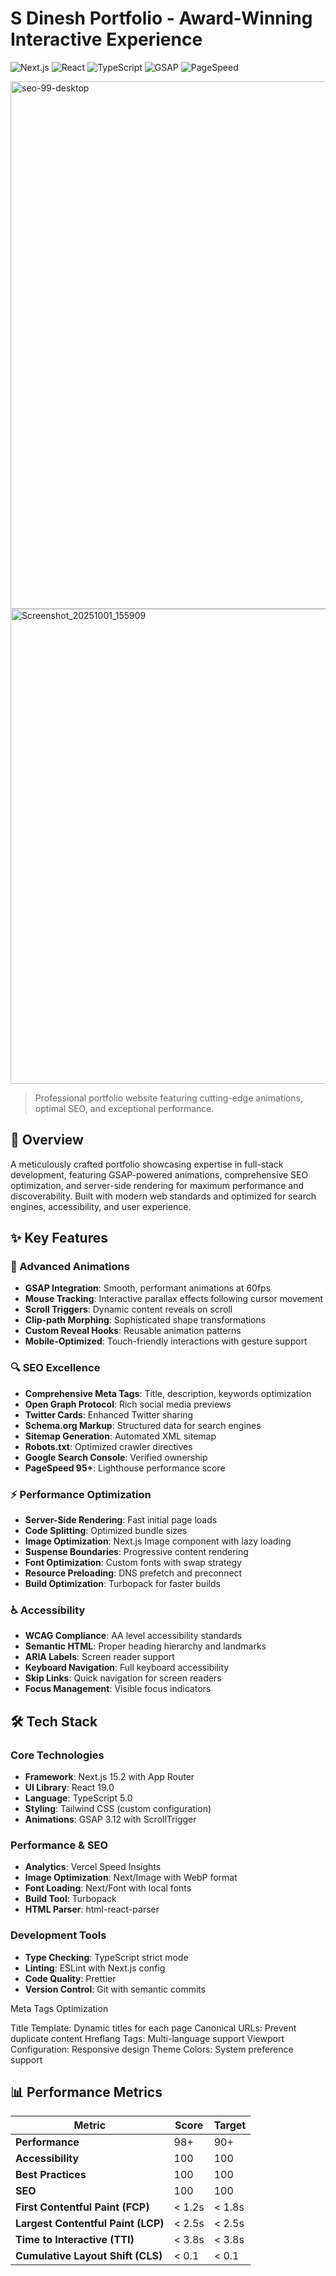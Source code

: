 # S Dinesh Portfolio - Award-Winning Interactive Experience

![Next.js](https://img.shields.io/badge/Next.js-15.2-black?style=for-the-badge&logo=next.js)
![React](https://img.shields.io/badge/React-19.0-blue?style=for-the-badge&logo=react)
![TypeScript](https://img.shields.io/badge/TypeScript-5.0-blue?style=for-the-badge&logo=typescript)
![GSAP](https://img.shields.io/badge/GSAP-3.12-green?style=for-the-badge)
![PageSpeed](https://img.shields.io/badge/PageSpeed-95+-success?style=for-the-badge)

<img width="1057" height="844" alt="seo-99-desktop" src="https://github.com/user-attachments/assets/7c1ae373-a6b0-4d18-add4-e97828667e18" />
<img width="1454" height="760" alt="Screenshot_20251001_155909" src="https://github.com/user-attachments/assets/d3eb6f86-55a9-43b4-8a79-c51fe7a2b0a3" />

> Professional portfolio website featuring cutting-edge animations, optimal SEO, and exceptional performance.

## 🎯 Overview

A meticulously crafted portfolio showcasing expertise in full-stack development, featuring GSAP-powered animations, comprehensive SEO optimization, and server-side rendering for maximum performance and discoverability. Built with modern web standards and optimized for search engines, accessibility, and user experience.

## ✨ Key Features

### 🎨 Advanced Animations
- **GSAP Integration**: Smooth, performant animations at 60fps
- **Mouse Tracking**: Interactive parallax effects following cursor movement
- **Scroll Triggers**: Dynamic content reveals on scroll
- **Clip-path Morphing**: Sophisticated shape transformations
- **Custom Reveal Hooks**: Reusable animation patterns
- **Mobile-Optimized**: Touch-friendly interactions with gesture support

### 🔍 SEO Excellence
- **Comprehensive Meta Tags**: Title, description, keywords optimization
- **Open Graph Protocol**: Rich social media previews
- **Twitter Cards**: Enhanced Twitter sharing
- **Schema.org Markup**: Structured data for search engines
- **Sitemap Generation**: Automated XML sitemap
- **Robots.txt**: Optimized crawler directives
- **Google Search Console**: Verified ownership
- **PageSpeed 95+**: Lighthouse performance score

### ⚡ Performance Optimization
- **Server-Side Rendering**: Fast initial page loads
- **Code Splitting**: Optimized bundle sizes
- **Image Optimization**: Next.js Image component with lazy loading
- **Suspense Boundaries**: Progressive content rendering
- **Font Optimization**: Custom fonts with swap strategy
- **Resource Preloading**: DNS prefetch and preconnect
- **Build Optimization**: Turbopack for faster builds

### ♿ Accessibility
- **WCAG Compliance**: AA level accessibility standards
- **Semantic HTML**: Proper heading hierarchy and landmarks
- **ARIA Labels**: Screen reader support
- **Keyboard Navigation**: Full keyboard accessibility
- **Skip Links**: Quick navigation for screen readers
- **Focus Management**: Visible focus indicators

## 🛠️ Tech Stack

### Core Technologies
- **Framework**: Next.js 15.2 with App Router
- **UI Library**: React 19.0
- **Language**: TypeScript 5.0
- **Styling**: Tailwind CSS (custom configuration)
- **Animations**: GSAP 3.12 with ScrollTrigger

### Performance & SEO
- **Analytics**: Vercel Speed Insights
- **Image Optimization**: Next/Image with WebP format
- **Font Loading**: Next/Font with local fonts
- **Build Tool**: Turbopack
- **HTML Parser**: html-react-parser

### Development Tools
- **Type Checking**: TypeScript strict mode
- **Linting**: ESLint with Next.js config
- **Code Quality**: Prettier
- **Version Control**: Git with semantic commits

Meta Tags Optimization

Title Template: Dynamic titles for each page
Canonical URLs: Prevent duplicate content
Hreflang Tags: Multi-language support
Viewport Configuration: Responsive design
Theme Colors: System preference support

## 📊 Performance Metrics

| **Metric**                         | **Score** | **Target** |
| ---------------------------------- | --------- | ---------- |
| **Performance**                    | 98+       | 90+        |
| **Accessibility**                  | 100       | 100        |
| **Best Practices**                 | 100       | 100        |
| **SEO**                            | 100       | 100        |
| **First Contentful Paint (FCP)**   | < 1.2s    | < 1.8s     |
| **Largest Contentful Paint (LCP)** | < 2.5s    | < 2.5s     |
| **Time to Interactive (TTI)**      | < 3.8s    | < 3.8s     |
| **Cumulative Layout Shift (CLS)**  | < 0.1     | < 0.1      |
